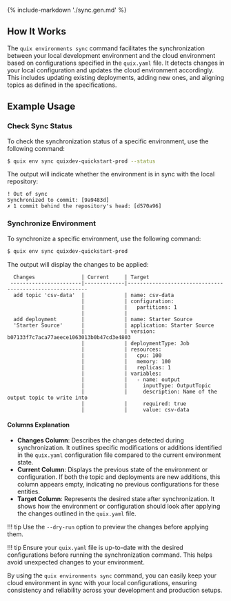 {% include-markdown './sync.gen.md' %}

## How It Works

The `quix environments sync` command facilitates the synchronization between your local development environment and the cloud environment based on configurations specified in the `quix.yaml` file. It detects changes in your local configuration and updates the cloud environment accordingly. This includes updating existing deployments, adding new ones, and aligning topics as defined in the specifications.

## Example Usage

### Check Sync Status

To check the synchronization status of a specific environment, use the following command:

```bash
$ quix env sync quixdev-quickstart-prod --status
```

The output will indicate whether the environment is in sync with the local repository:

```text
! Out of sync
Synchronized to commit: [9a9483d]
✗ 1 commit behind the repository's head: [d570a96]
```

### Synchronize Environment

To synchronize a specific environment, use the following command:

```bash
$ quix env sync quixdev-quickstart-prod
```

The output will display the changes to be applied:

```text
  Changes               | Current     | Target
 -----------------------|-------------|---------------------------------------------------------
  add topic 'csv-data'  |             | name: csv-data
                        |             | configuration:
                        |             |   partitions: 1
                        |             |
  add deployment        |             | name: Starter Source
  'Starter Source'      |             | application: Starter Source
                        |             | version: b07133f7c7aca77aeece1063013b0b47cd3e4803
                        |             | deploymentType: Job
                        |             | resources:
                        |             |   cpu: 100
                        |             |   memory: 100
                        |             |   replicas: 1
                        |             | variables:
                        |             |   - name: output
                        |             |     inputType: OutputTopic
                        |             |     description: Name of the output topic to write into
                        |             |     required: true
                        |             |     value: csv-data
```

#### Columns Explanation

- **Changes Column**: Describes the changes detected during synchronization. It outlines specific modifications or additions identified in the `quix.yaml` configuration file compared to the current environment state.
- **Current Column**: Displays the previous state of the environment or configuration. If both the topic and deployments are new additions, this column appears empty, indicating no previous configurations for these entities.
- **Target Column**: Represents the desired state after synchronization. It shows how the environment or configuration should look after applying the changes outlined in the `quix.yaml` file.

!!! tip
    Use the `--dry-run` option to preview the changes before applying them.

!!! tip
    Ensure your `quix.yaml` file is up-to-date with the desired configurations before running the synchronization command. This helps avoid unexpected changes to your environment.

By using the `quix environments sync` command, you can easily keep your cloud environment in sync with your local configurations, ensuring consistency and reliability across your development and production setups.
